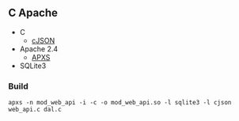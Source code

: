 ## C Apache
- C
    - [cJSON](https://github.com/DaveGamble/cJSON)
- Apache 2.4
    - [APXS](https://httpd.apache.org/docs/2.4/programs/apxs.html)
- SQLite3

### Build
`apxs -n mod_web_api -i -c -o mod_web_api.so -l sqlite3 -l cjson web_api.c dal.c`
